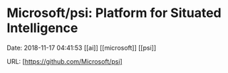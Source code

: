 # Microsoft/psi: Platform for Situated Intelligence

Date: 2018-11-17 04:41:53
[[ai]] [[microsoft]] [[psi]]

URL: [https://github.com/Microsoft/psi]
